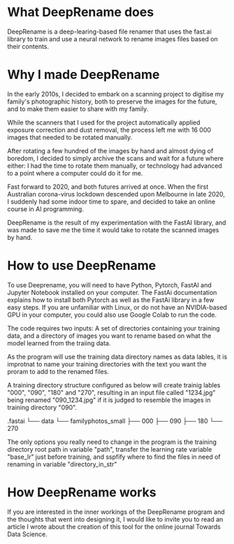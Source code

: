 # What DeepRename does

DeepRename is a deep-learing-based file renamer that uses the fast.ai library to train and use a neural network to rename images files based on their contents.

# Why I made DeepRename

In the early 2010s, I decided to embark on a scanning project to digitise my family's photographic history, both to preserve the images for the future, and to make them easier to share with my family.

While the scanners that I used for the project automatically applied exposure correction and dust removal, the process left me with 16 000 images that needed to be rotated manually.

After rotating a few hundred of the images by hand and almost dying of boredom, I decided to simply archive the scans and wait for a future where either:
I had the time to rotate them manually, or
technology had advanced to a point where a computer could do it for me.

Fast forward to 2020, and both futures arrived at once. When the first Australian corona-virus lockdown descended upon Melbourne in late 2020, I suddenly had some indoor time to spare, and decided to take an online course in AI programming.

DeepRename is the result of my experimentation with the FastAI library, and was made to save me the time it would take to rotate the scanned images by hand.

# How to use DeepRename

To use Deeprename, you will need to have Python, Pytorch, FastAI and Jupyter Notebook installed on your computer. The FastAi documentation explains how to install both Pytorch as well as the FastAi library in a few easy steps. If you are unfamiliar with Linux, or do not have an NVIDIA-based GPU in your computer, you could also use Google Colab to run the code.

The code requires two inputs: A set of directories containing your training data, and a directory of images you want to rename based on what the model learned from the traiing data.

As the program will use the training data directory names as data lables, it is improtnat to name your training directories with the text you want the proram to add to the renamed files.

A training directory structure configured as below will create trainig lables "000", "090", "180" and "270", resulting in an input file called "1234.jpg" being renamed "090_1234.jpg" if it is judged to resemble the images in training directory "090". 

.fastai
└── data 
    └── familyphotos_small 
        ├── 000
        ├── 090
        ├── 180
        └── 270

The only options you really need to change in the program is the training directory root path in variable "path", transfer the learning rate variable "base_lr" just before training, and sspfify where to find the files in need of renaming in variable "directory_in_str"

# How DeepRename works

If you are interested in the inner workings of the DeepRename program and the thoughts that went into designing it, I would like to invite you to read an article I wrote about the creation of this tool for the online journal Towards Data Science.
